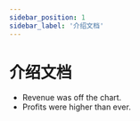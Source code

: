 ```yaml
---
sidebar_position: 1
sidebar_label: '介绍文档'
---
```


# 介绍文档
 - Revenue was off the chart.
 - Profits were higher than ever.
